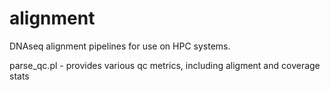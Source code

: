 alignment
=========

DNAseq alignment pipelines for use on HPC systems.

parse_qc.pl - provides various qc metrics, including aligment and coverage stats
